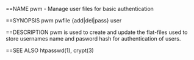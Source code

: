 ==NAME
    pwm - Manage user files for basic authentication

==SYNOPSIS
    pwm pwfile {add|del|pass} user

==DESCRIPTION
    pwm is used to create and update the flat-files used to store usernames
    name and pasword hash for authentication of users.

==SEE ALSO
    htpasswd(1), crypt(3)

